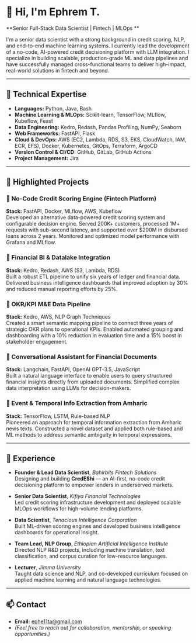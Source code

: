 # 👋 Hi, I'm Ephrem T.

**Senior Full-Stack Data Scientist | Fintech | MLOps **

I'm a senior data scientist with a strong background in credit scoring, NLP, and end-to-end machine learning systems. I currently lead the development of a no-code, AI-powered credit decisioning platform with LLM integration. I specialize in building scalable, production-grade ML and data pipelines and have successfully managed cross-functional teams to deliver high-impact, real-world solutions in fintech and beyond.

---

## 🔧 Technical Expertise

- **Languages:** Python, Java, Bash  
- **Machine Learning & MLOps:** Scikit-learn, TensorFlow, MLflow, Kubeflow, Feast  
- **Data Engineering:** Kedro, Redash, Pandas Profiling, NumPy, Seaborn  
- **Web Frameworks:** FastAPI, Flask  
- **Cloud & DevOps:** AWS (EC2, Lambda, RDS, S3, EKS, CloudWatch, IAM, ECR, EFS), Docker, Kubernetes, GitOps, Terraform, ArgoCD  
- **Version Control & CI/CD:** GitHub, GitLab, GitHub Actions  
- **Project Management:** Jira  

---

## 🚀 Highlighted Projects

### 🔹 No-Code Credit Scoring Engine (Fintech Platform)
**Stack:** FastAPI, Docker, MLflow, AWS, Kubeflow  
Developed an alternative data-powered credit scoring system and configurable decision engine. Served 200K+ customers, processed 1M+ requests with sub-second latency, and supported over $200M in disbursed loans across 2 years. Monitored and optimized model performance with Grafana and MLflow.

### 🔹 Financial BI & Datalake Integration
**Stack:** Kedro, Redash, AWS (S3, Lambda, RDS)  
Built a robust ETL pipeline to unify six years of ledger and financial data. Delivered business intelligence dashboards that improved adoption by 30% and reduced manual reporting efforts by 25%.

### 🔹 OKR/KPI M&E Data Pipeline
**Stack:** Kedro, AWS, NLP Graph Techniques  
Created a smart semantic mapping pipeline to connect three years of strategic OKR plans to operational KPIs. Enabled automated grouping and dashboarding with a 10% reduction in evaluation time and a 15% boost in stakeholder engagement.

### 🔹 Conversational Assistant for Financial Documents
**Stack:** Langchain, FastAPI, OpenAI GPT-3.5, JavaScript  
Built a natural language interface to enable users to query structured financial insights directly from uploaded documents. Simplified complex data interpretation using LLMs for decision-makers.

### 🔹 Event & Temporal Info Extraction from Amharic
**Stack:** TensorFlow, LSTM, Rule-based NLP  
Pioneered an approach for temporal information extraction from Amharic news texts. Constructed a novel dataset and applied both rule-based and ML methods to address semantic ambiguity in temporal expressions.

---

## 👔 Experience

- **Founder & Lead Data Scientist**, *Bahirbits Fintech Solutions*  
  Designing and building **CredE$hi** — an AI-first, no-code credit decisioning platform to empower lenders in underserved markets.

- **Senior Data Scientist**, *Kifiya Financial Technologies*  
  Led credit scoring infrastructure development and deployed scalable MLOps workflows for high-volume lending platforms.

- **Data Scientist**, *Tenacious Intelligence Corporation*  
  Built ML-driven scoring engines and developed business intelligence dashboards for operational insight.

- **Team Lead, NLP Group**, *Ethiopian Artificial Intelligence Institute*  
  Directed NLP R&D projects, including machine translation, text classification, and corpus curation for low-resource languages.

- **Lecturer**, *Jimma University*  
  Taught data science and NLP, and co-developed curriculum focused on applied machine learning and natural language technologies.

---

## 📫 Contact

- **Email:** [ephe11ta@gmail.com](mailto:ephe11ta@gmail.com)  
- *(Feel free to reach out for collaboration, mentorship, or speaking opportunities.)*
